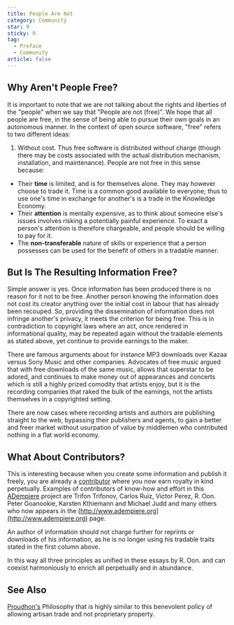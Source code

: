 ```yaml
---
title: People Are Not
category: Community
star: 9
sticky: 9
tag:
  - Preface
  - Community
article: false
---
```


## Why Aren't People Free?

It is important to note that we are not talking about the rights and liberties of the "people" when we say that "People are not (free)". We hope that all people are free, in the sense of being able to pursue their own goals in an autonomous manner. In the context of open source software, "free" refers to two different ideas:

1. Without cost. Thus free software is distributed without charge (though there may be costs associated with the actual distribution mechanism, installation, and maintenance). People are not free in this sense because:

- Their **time** is limited, and is for themselves alone. They may however choose to trade it. Time is a common good available to everyone; thus to use one's time in exchange for another's is a trade in the Knowledge Economy.
- Their **attention** is mentally expensive, as to think about someone else's issues involves risking a potentially painful experience. To exact a person's attention is therefore chargeable, and people should be willing to pay for it.
- The **non-transferable** nature of skills or experience that a person possesses can be used for the benefit of others in a tradable manner.

## But Is The Resulting Information Free?

Simple answer is yes. Once information has been produced there is no reason for it not to be free. Another person knowing the information does not cost its creator anything over the initial cost in labour that has already been recouped. So, providing the dissemination of information does not infringe another's privacy, it meets the criterion for being free. This is in contradiction to copyright laws where an act, once rendered in informational quality, may be repeated again without the tradable elements as stated above, yet continue to provide earnings to the maker.

There are famous arguments about for instance MP3 downloads over Kazaa versus Sony Music and other companies. Advocates of free music argued that with free downloads of the same music, allows that superstar to be adored, and continues to make money out of appearances and concerts which is still a highly prized comodity that artists enjoy, but it is the recording companies that raked the bulk of the earnings, not the artists themselves in a copyrighted setting.

There are now cases where recording artists and authors are publishing straight to the web, bypassing their publishers and agents, to gain a better and freer market without usurpation of value by middlemen who contributed nothing in a flat world economy.

## What About Contributors?

This is interesting because when you create some information and publish it freely, you are already a [contributor](./contributors-are-priceless.md) where you now earn royalty in kind perpetually. Examples of contributors of know-how and effort in this [ADempiere](https://wiki.adempiere.net/ADempiere_ERP) project are Trifon Trifonov, Carlos Ruiz, Victor Perez, R. Oon. Peter Goanookie, Karsten Kthiemann and Michael Judd and many others who now appears in the [http://www.adempiere.org](http://www.adempiere.org) page.

An author of information should not charge further for reprints or downloads of his information, as he is no longer using his tradable traits stated in the first column above.

In this way all three principles as unified in these essays by R. Oon. and can coexist harmoniously to enrich all perpetually and in abundance.

## See Also

[Proudhon's](https://en.wikipedia.org/wiki/Pierre-Joseph_Proudhon) Philosophy that is highly similar to this benevolent policy of allowing artisan trade and not proprietary property.

